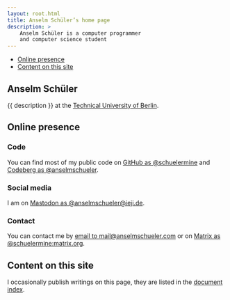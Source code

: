```yaml
---
layout: root.html
title: Anselm Schüler’s home page
description: >
    Anselm Schüler is a computer programmer
    and computer science student
---
```


<div id="left-comment">

- [Online presence](#online-presence)
- [Content on this site](#content-on-this-site)

</div>

<article id="main-content">

# Anselm Schüler

{{ description }} at the [Technical University of Berlin](https://www.tu.berlin/).

## Online presence

### Code

You can find most of my public code on [GitHub as @schuelermine](https://github.com/schuelermine)
and [Codeberg as @anselmschueler](https://codeberg.org/anselmschueler).

### Social media

I am on [Mastodon as @anselmschueler@ieji.de](https://ieji.de/@anselmschueler).

### Contact

You can contact me by [email to mail@anselmschueler.com](mailto:mail@anselmschueler.com)
or on [Matrix as @schuelermine:matrix.org](https://matrix.to/#/@schuelermine:matrix.org).

## Content on this site

I occasionally publish writings on this page, they are listed in the [document index](/writing).

</article>
